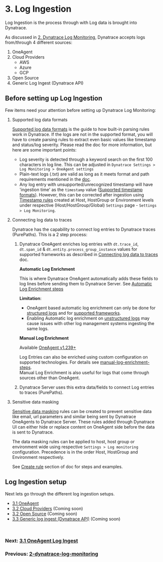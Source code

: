 # 3. Log Ingestion

Log Ingestion is the process through with Log data is brought into Dynatrace. 

As discussed in [2. Dynatrace Log Monitoring](2-dynatrace-log-monitoring.md), Dynatrace accepts logs from/through 4 different sources:
1. OneAgent
2. Cloud Providers
	- AWS
	- Azure
	- GCP
3. Open Source
4. Generic Log Ingest (Dynatrace API)

## Before setting up Log Ingestion
Few items need your attention before setting up Dynatrace Log Monitoring:
1. Supported log data formats
	
	[Supported log data formats](https://www.dynatrace.com/support/help/shortlink/log-monitoring-supported-format) is the guide to how built-in parsing rules work in Dynatrace. If the logs are not in the supported format, you will have to create parsing rules to extract even basic values like timestamp and status/log severity. Please read the doc for more information, but here are some important points:
	- Log severity is detected through a keyword search on the first 100 characters in log line. This can be adjusted in `Dynatrace Settings > Log Monitoring > OneAgent settings`
	- Plain-text logs (.txt) are valid as long as it meets format and path requirements mentioned in the [doc](https://www.dynatrace.com/support/help/how-to-use-dynatrace/log-monitoring/log-monitoring-configuration/log-data-format).
	- Any log entry with unsupported/unrecognized timestamp will have 'ingestion time' as the `timestamp` value ([Supported timestamp formats](https://www.dynatrace.com/support/help/how-to-use-dynatrace/log-monitoring/log-monitoring-configuration/timestamp-data-format)).  However, this can be corrected after ingestion using [Timestamp rules](https://www.dynatrace.com/support/help/shortlink/log-monitoring-timestamp-configuration#timestamp-rules) created at Host, HostGroup or Environment levels under respective (Host/HostGroup/Global) `Settings` page -  `Settings > Log Monitoring`.

2. Connecting log data to traces
   
	Dynatrace has the capability to connect log entries to Dynatrace traces (PurePaths). This is a 2 step process:
	1. Dynatrace OneAgent enriches log entries with `dt.trace_id`, `dt.span_id` & `dt.entity.process_group_instance` values for supported frameworks as described in [Connecting log data to traces](https://www.dynatrace.com/support/help/shortlink/log-monitoring-log-enrichment) doc. 
	   
	   **Automatic Log Enrichment**
	   
	   This is where Dynatrace OneAgent automatically adds these fields to log lines before sending them to Dynatrace Server. See [Automatic Log Enrichment steps](https://www.dynatrace.com/support/help/shortlink/log-monitoring-log-enrichment#enabledisable-automatic-log-enrichment-for-a-specific-technology) 
	   
	   **Limitation**: 
	   - OneAgent based automatic log enrichment can only be done for [structured logs](1-log-monitoring.md#structured-logs) and for [supported frameworks](https://www.dynatrace.com/support/help/shortlink/log-monitoring-log-enrichment#supported-frameworks). 
	   - Enabling Automatic log enrichment on [unstructured logs](1-log-monitoring.md#unstructured-logs) may cause issues with other log management systems ingesting the same logs.
	   
	   **Manual Log Enrichment** 
	   
	   Available [OneAgent v1.239+](checklist-minimum-dynatrace-versions.md)
	   
	   Log Entries can also be enriched using custom configuration on supported technologies. For details see [manual-log-enrichment-steps](manual-log-enrichment-steps.md).  
	   Manual Log Enrichment is also useful for logs that come through sources other than OneAgent.
	   
	2. Dynatrace Server uses this extra data/fields to connect Log entries to traces (PurePaths). 
	
3. Sensitive data masking
	
	[Sensitive data masking](https://www.dynatrace.com/support/help/shortlink/log-monitoring-mask-sensitive-data) rules can be created to prevent sensitive data like email, url parameters and similar being sent by Dynatrace OneAgents to Dynatrace Server. These rules added through Dynatrace UI can either hide or replace content on OneAgent side before the data is sent to Dynatrace.

	The data masking rules can be applied to host, host group or environment wide using respective `Settings > Log monitoring` configuration. Precedence is in the order Host, HostGroup and Environment respectively.

	See [Create rule](https://www.dynatrace.com/support/help/shortlink/log-monitoring-mask-sensitive-data#create-rule) section of doc for steps and examples.

## Log Ingestion setup

Next lets go through the different log ingestion setups.
- [3.1 OneAgent](3.1-oneAgent.md)
- [3.2 Cloud Providers](3.2-cloud-providers.md) (Coming soon)
- [3.2 Open Source](3.3-open-source.md) (Coming soon)
- [3.3 Generic log ingest (Dynatrace API)](3.4-generic-log-ingest-dynatrace-api.md) (Coming soon)

<br/>

### Next: [3.1 OneAgent Log Ingest](3.1-oneAgent.md)

### Previous: [2-dynatrace-log-monitoring](2-dynatrace-log-monitoring.md) 